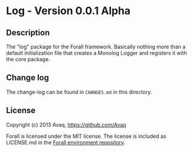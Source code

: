 # Log - Version 0.0.1 Alpha

## Description

The "log" package for the Forall framework. Basically nothing more than a default
initialization file that creates a Monolog Logger and registers it with the core package.

## Change log

The change-log can be found in `CHANGES.md` in this directory.

## License

Copyright (c) 2013 Avaq, https://github.com/Avaq

Forall is licensed under the MIT license. The license is included as LICENSE.md in the
[Forall environment repository](https://github.com/ForallFramework/Forall).

